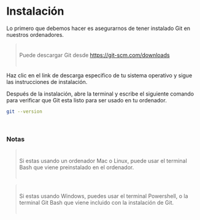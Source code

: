 # Instalación

Lo primero que debemos hacer es asegurarnos de tener instalado Git en nuestros ordenadores.

> Puede descargar Git desde https://git-scm.com/downloads

Haz clic en el link de descarga especifico de tu sistema operativo y sigue las instrucciones de instalación.

Después de la instalación, abre la terminal y escribe el siguiente comando para verificar que Git esta listo para ser usado en tu ordenador.

```bash
git --version
```

<br>

### Notas

<div class="grid grid-cols-2 gap-4 mt-5">

  > Si estas usando un ordenador Mac o Linux, puede usar el terminal Bash que viene preinstalado en el ordenador.

  > Si estas usando Windows, puedes usar el terminal Powershell, o la terminal Git Bash que viene incluido con la instalación de Git.

</div>


<style>
  blockquote {
    border-radius: .25rem;
    border-width: 0 0 0 2px;
    padding: .5rem .5rem;
  }
</style>

